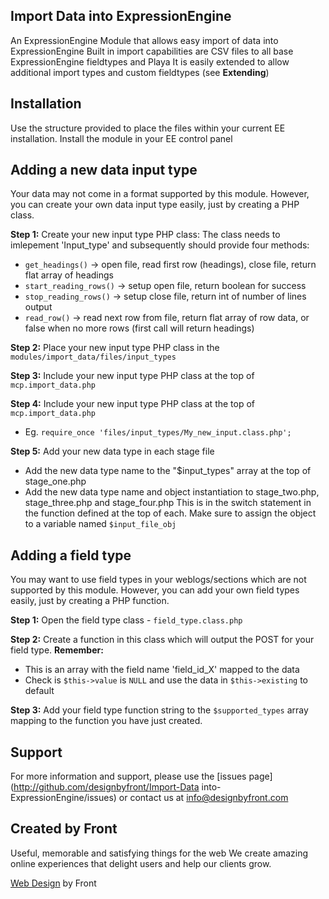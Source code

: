 ## Import Data into ExpressionEngine ##
An ExpressionEngine Module that allows easy import of data into ExpressionEngine
Built in import capabilities are CSV files to all base ExpressionEngine fieldtypes and Playa
It is easily extended to allow additional import types and custom fieldtypes (see **Extending**)

## Installation ##

Use the structure provided to place the files within your current EE installation.
Install the module in your EE control panel

## Adding a new data input type ##

Your data may not come in a format supported by this module.
However, you can create your own data input type easily, just by creating a PHP class.

**Step 1:** Create your new input type PHP class:
The class needs to imlepement 'Input_type' and subsequently should provide four methods:
 * `get_headings()`          -> open file, read first row (headings), close file, return flat array of headings
 * `start_reading_rows()`    -> setup open file, return boolean for success
 * `stop_reading_rows()`     -> setup close file, return int of number of lines output
 * `read_row()`              -> read next row from file, return flat array of row data, or false when no more rows (first call will return headings)

**Step 2:** Place your new input type PHP class in the `modules/import_data/files/input_types`

**Step 3:** Include your new input type PHP class at the top of `mcp.import_data.php`

**Step 4:** Include your new input type PHP class at the top of `mcp.import_data.php`
 * Eg. `require_once 'files/input_types/My_new_input.class.php';`

**Step 5:** Add your new data type in each stage file
 * Add the new data type name to the "$input_types" array at the top of stage_one.php
 * Add the new data type name and object instantiation to stage_two.php, stage_three.php and stage_four.php
   This is in the switch statement in the function defined at the top of each.
   Make sure to assign the object to a variable named `$input_file_obj`

## Adding a field type ##

You may want to use field types in your weblogs/sections which are not supported by this module.
However, you can add your own field types easily, just by creating a PHP function.

**Step 1:** Open the field type class - `field_type.class.php`

**Step 2:** Create a function in this class which will output the POST for your field type.
**Remember:**
 * This is an array with the field name 'field_id_X' mapped to the data
 * Check is `$this->value` is `NULL` and use the data in `$this->existing` to default

**Step 3:** Add your field type function string to the `$supported_types` array mapping to the function you have just created.


## Support ##

For more information and support, please use the [issues page](http://github.com/designbyfront/Import-Data into-ExpressionEngine/issues) or contact us at info@designbyfront.com

## Created by Front ###

Useful, memorable and satisfying things for the web
We create amazing online experiences that delight users and help our clients grow.

[Web Design](http://www.designbyfront.com) by Front
